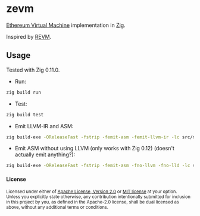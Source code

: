 # zevm

[Ethereum Virtual Machine](https://ethereum.org/en/developers/docs/evm/) implementation in [Zig](https://ziglang.org).

Inspired by [REVM](https://github.com/bluealloy/revm).

## Usage

Tested with Zig 0.11.0.

- Run:
```sh
zig build run
```

- Test:
```sh
zig build test
```

- Emit LLVM-IR and ASM:
```sh
zig build-exe -OReleaseFast -fstrip -femit-asm -femit-llvm-ir -lc src/main.zig
```

- Emit ASM without using LLVM (only works with Zig 0.12) (doesn't actually emit anything?):
```sh
zig build-exe -OReleaseFast -fstrip -femit-asm -fno-llvm -fno-lld -lc src/main.zig
```

#### License

<sup>
Licensed under either of <a href="LICENSE-APACHE">Apache License, Version
2.0</a> or <a href="LICENSE-MIT">MIT license</a> at your option.
</sup>

<br>

<sub>
Unless you explicitly state otherwise, any contribution intentionally submitted
for inclusion in this project by you, as defined in the Apache-2.0 license,
shall be dual licensed as above, without any additional terms or conditions.
</sub>

